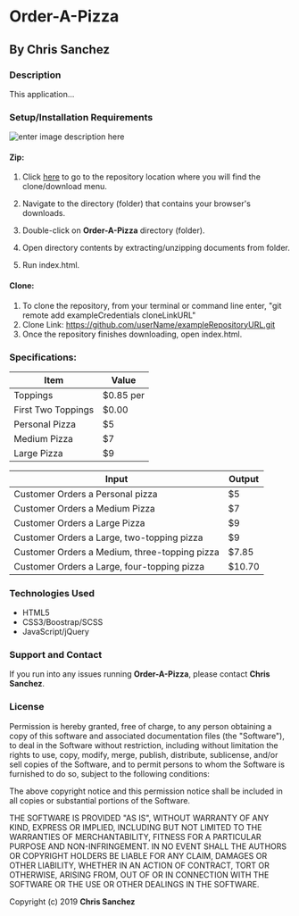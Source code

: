 # Order-A-Pizza

## By **Chris Sanchez**

### Description

This application...

### Setup/Installation Requirements

![enter image description here](https://i.imgur.com/UStodOA.jpg "read")

#### Zip:

1. Click [here](exampleURLToUserRepository) to go to the repository location where you will find the clone/download menu.

 2. Navigate to the directory (folder) that contains your browser's downloads.
 3. Double-click on **Order-A-Pizza** directory (folder).
 4. Open directory contents by extracting/unzipping documents from folder.
 5. Run index.html.

#### Clone: 

 1. To clone the repository, from your terminal or command line enter, "git remote add exampleCredentials cloneLinkURL"
 2. Clone Link: https://github.com/userName/exampleRepositoryURL.git
 3. Once the repository finishes downloading, open index.html.

### Specifications:

|Item| Value  |
|---|---|
|Toppings|$0.85 per|
|First Two Toppings|$0.00|
|Personal Pizza|$5|
|Medium Pizza|$7|
|Large Pizza|$9|

|Input|Output|
|---|---|
|Customer Orders a Personal pizza|$5|
|Customer Orders a Medium Pizza|$7|
|Customer Orders a Large Pizza|$9|
|Customer Orders a Large, two-topping pizza|$9|
|Customer Orders a Medium, three-topping pizza|$7.85|
|Customer Orders a Large, four-topping pizza|$10.70|

### Technologies Used

- HTML5
- CSS3/Boostrap/SCSS
- JavaScript/jQuery

### Support and Contact

If you run into any issues running **Order-A-Pizza**, please contact **Chris Sanchez**.

### License

Permission is hereby granted, free of charge, to any person obtaining a copy of this software and associated documentation files (the "Software"), to deal in the Software without restriction, including without limitation the rights to use, copy, modify, merge, publish, distribute, sublicense, and/or sell copies of the Software, and to permit persons to whom the Software is furnished to do so, subject to the following conditions:

The above copyright notice and this permission notice shall be included in all copies or substantial portions of the Software.

THE SOFTWARE IS PROVIDED "AS IS", WITHOUT WARRANTY OF ANY KIND, EXPRESS OR IMPLIED, INCLUDING BUT NOT LIMITED TO THE WARRANTIES OF MERCHANTABILITY, FITNESS FOR A PARTICULAR PURPOSE AND NON-INFRINGEMENT. IN NO EVENT SHALL THE AUTHORS OR COPYRIGHT HOLDERS BE LIABLE FOR ANY CLAIM, DAMAGES OR OTHER LIABILITY, WHETHER IN AN ACTION OF CONTRACT, TORT OR OTHERWISE, ARISING FROM, OUT OF OR IN CONNECTION WITH THE SOFTWARE OR THE USE OR OTHER DEALINGS IN THE SOFTWARE.

Copyright (c) 2019 **Chris Sanchez**